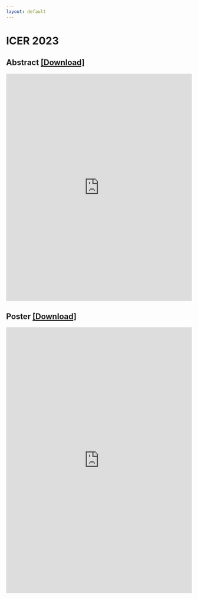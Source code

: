 ```yaml
---
layout: default
---
```


# ICER 2023

## Abstract <a href="/icer23_abstract.pdf">[Download]</a>


<iframe id="pdfviewer" style="aspect-ratio: 9 / 11;" src="https://docs.google.com/gview?embedded=true&url=caryntran.com/icer23_abstract.pdf" frameborder="0" width="100%" ></iframe>



## Poster <a href="/icer23_poster.pdf">[Download]</a>
<iframe id="pdfviewer" style="aspect-ratio: 3 / 1;" src="https://docs.google.com/gview?embedded=true&url=caryntran.com/icer23_poster.pdf" frameborder="0" width="100%" height="720px"></iframe>


